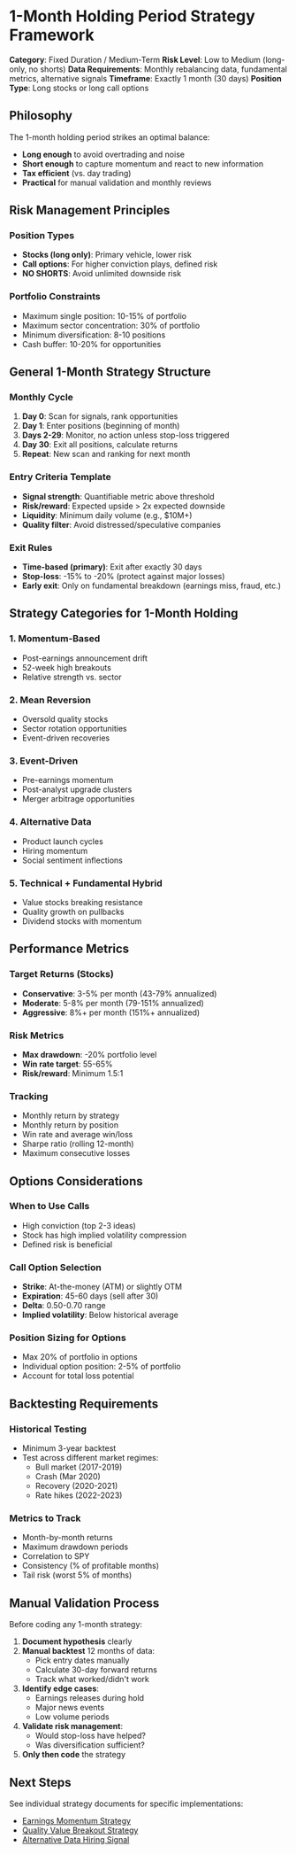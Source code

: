 # 1-Month Holding Period Strategy Framework

**Category**: Fixed Duration / Medium-Term
**Risk Level**: Low to Medium (long-only, no shorts)
**Data Requirements**: Monthly rebalancing data, fundamental metrics, alternative signals
**Timeframe**: Exactly 1 month (30 days)
**Position Type**: Long stocks or long call options

## Philosophy

The 1-month holding period strikes an optimal balance:
- **Long enough** to avoid overtrading and noise
- **Short enough** to capture momentum and react to new information
- **Tax efficient** (vs. day trading)
- **Practical** for manual validation and monthly reviews

## Risk Management Principles

### Position Types
- **Stocks (long only)**: Primary vehicle, lower risk
- **Call options**: For higher conviction plays, defined risk
- **NO SHORTS**: Avoid unlimited downside risk

### Portfolio Constraints
- Maximum single position: 10-15% of portfolio
- Maximum sector concentration: 30% of portfolio
- Minimum diversification: 8-10 positions
- Cash buffer: 10-20% for opportunities

## General 1-Month Strategy Structure

### Monthly Cycle
1. **Day 0**: Scan for signals, rank opportunities
2. **Day 1**: Enter positions (beginning of month)
3. **Days 2-29**: Monitor, no action unless stop-loss triggered
4. **Day 30**: Exit all positions, calculate returns
5. **Repeat**: New scan and ranking for next month

### Entry Criteria Template
- **Signal strength**: Quantifiable metric above threshold
- **Risk/reward**: Expected upside > 2x expected downside
- **Liquidity**: Minimum daily volume (e.g., $10M+)
- **Quality filter**: Avoid distressed/speculative companies

### Exit Rules
- **Time-based (primary)**: Exit after exactly 30 days
- **Stop-loss**: -15% to -20% (protect against major losses)
- **Early exit**: Only on fundamental breakdown (earnings miss, fraud, etc.)

## Strategy Categories for 1-Month Holding

### 1. Momentum-Based
- Post-earnings announcement drift
- 52-week high breakouts
- Relative strength vs. sector

### 2. Mean Reversion
- Oversold quality stocks
- Sector rotation opportunities
- Event-driven recoveries

### 3. Event-Driven
- Pre-earnings momentum
- Post-analyst upgrade clusters
- Merger arbitrage opportunities

### 4. Alternative Data
- Product launch cycles
- Hiring momentum
- Social sentiment inflections

### 5. Technical + Fundamental Hybrid
- Value stocks breaking resistance
- Quality growth on pullbacks
- Dividend stocks with momentum

## Performance Metrics

### Target Returns (Stocks)
- **Conservative**: 3-5% per month (43-79% annualized)
- **Moderate**: 5-8% per month (79-151% annualized)
- **Aggressive**: 8%+ per month (151%+ annualized)

### Risk Metrics
- **Max drawdown**: -20% portfolio level
- **Win rate target**: 55-65%
- **Risk/reward**: Minimum 1.5:1

### Tracking
- Monthly return by strategy
- Monthly return by position
- Win rate and average win/loss
- Sharpe ratio (rolling 12-month)
- Maximum consecutive losses

## Options Considerations

### When to Use Calls
- High conviction (top 2-3 ideas)
- Stock has high implied volatility compression
- Defined risk is beneficial

### Call Option Selection
- **Strike**: At-the-money (ATM) or slightly OTM
- **Expiration**: 45-60 days (sell after 30)
- **Delta**: 0.50-0.70 range
- **Implied volatility**: Below historical average

### Position Sizing for Options
- Max 20% of portfolio in options
- Individual option position: 2-5% of portfolio
- Account for total loss potential

## Backtesting Requirements

### Historical Testing
- Minimum 3-year backtest
- Test across different market regimes:
  - Bull market (2017-2019)
  - Crash (Mar 2020)
  - Recovery (2020-2021)
  - Rate hikes (2022-2023)

### Metrics to Track
- Month-by-month returns
- Maximum drawdown periods
- Correlation to SPY
- Consistency (% of profitable months)
- Tail risk (worst 5% of months)

## Manual Validation Process

Before coding any 1-month strategy:

1. **Document hypothesis** clearly
2. **Manual backtest** 12 months of data:
   - Pick entry dates manually
   - Calculate 30-day forward returns
   - Track what worked/didn't work
3. **Identify edge cases**:
   - Earnings releases during hold
   - Major news events
   - Low volume periods
4. **Validate risk management**:
   - Would stop-loss have helped?
   - Was diversification sufficient?
5. **Only then code** the strategy

## Next Steps

See individual strategy documents for specific implementations:
- [Earnings Momentum Strategy](earnings_momentum_1m.md)
- [Quality Value Breakout Strategy](quality_value_breakout_1m.md)
- [Alternative Data Hiring Signal](hiring_signal_1m.md)
